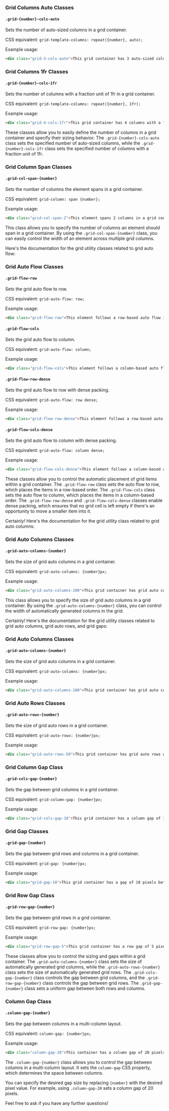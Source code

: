 
### Grid Columns Auto Classes

#### `.grid-{number}-cols-auto`

Sets the number of auto-sized columns in a grid container.

CSS equivalent: `grid-template-columns: repeat({number}, auto);`

Example usage:
```html
<div class="grid-3-cols-auto">This grid container has 3 auto-sized columns.</div>
```

### Grid Columns 1fr Classes

#### `.grid-{number}-cols-1fr`

Sets the number of columns with a fraction unit of 1fr in a grid container.

CSS equivalent: `grid-template-columns: repeat({number}, 1fr);`

Example usage:
```html
<div class="grid-4-cols-1fr">This grid container has 4 columns with a fraction unit of 1fr each.</div>
```

These classes allow you to easily define the number of columns in a grid container and specify their sizing behavior. The `.grid-{number}-cols-auto` class sets the specified number of auto-sized columns, while the `.grid-{number}-cols-1fr` class sets the specified number of columns with a fraction unit of 1fr.


### Grid Column Span Classes

#### `.grid-col-span-{number}`

Sets the number of columns the element spans in a grid container.

CSS equivalent: `grid-column: span {number};`

Example usage:
```html
<div class="grid-col-span-2">This element spans 2 columns in a grid container.</div>
```

This class allows you to specify the number of columns an element should span in a grid container. By using the `.grid-col-span-{number}` class, you can easily control the width of an element across multiple grid columns.

Here's the documentation for the grid utility classes related to grid auto flow:

### Grid Auto Flow Classes

#### `.grid-flow-row`

Sets the grid auto flow to row.

CSS equivalent: `grid-auto-flow: row;`

Example usage:
```html
<div class="grid-flow-row">This element follows a row-based auto flow in a grid container.</div>
```

#### `.grid-flow-cols`

Sets the grid auto flow to column.

CSS equivalent: `grid-auto-flow: column;`

Example usage:
```html
<div class="grid-flow-cols">This element follows a column-based auto flow in a grid container.</div>
```

#### `.grid-flow-row-dense`

Sets the grid auto flow to row with dense packing.

CSS equivalent: `grid-auto-flow: row dense;`

Example usage:
```html
<div class="grid-flow-row-dense">This element follows a row-based auto flow with dense packing in a grid container.</div>
```

#### `.grid-flow-cols-dense`

Sets the grid auto flow to column with dense packing.

CSS equivalent: `grid-auto-flow: column dense;`

Example usage:
```html
<div class="grid-flow-cols-dense">This element follows a column-based auto flow with dense packing in a grid container.</div>
```

These classes allow you to control the automatic placement of grid items within a grid container. The `.grid-flow-row` class sets the auto flow to row, which places the items in a row-based order. The `.grid-flow-cols` class sets the auto flow to column, which places the items in a column-based order. The `.grid-flow-row-dense` and `.grid-flow-cols-dense` classes enable dense packing, which ensures that no grid cell is left empty if there's an opportunity to move a smaller item into it.

Certainly! Here's the documentation for the grid utility class related to grid auto columns:

### Grid Auto Columns Classes

#### `.grid-auto-columns-{number}`

Sets the size of grid auto columns in a grid container.

CSS equivalent: `grid-auto-columns: {number}px;`

Example usage:
```html
<div class="grid-auto-columns-100">This grid container has grid auto columns with a width of 100 pixels.</div>
```

This class allows you to specify the size of grid auto columns in a grid container. By using the `.grid-auto-columns-{number}` class, you can control the width of automatically generated columns in the grid.


Certainly! Here's the documentation for the grid utility classes related to grid auto columns, grid auto rows, and grid gaps:

### Grid Auto Columns Classes

#### `.grid-auto-columns-{number}`

Sets the size of grid auto columns in a grid container.

CSS equivalent: `grid-auto-columns: {number}px;`

Example usage:
```html
<div class="grid-auto-columns-100">This grid container has grid auto columns with a width of 100 pixels.</div>
```

### Grid Auto Rows Classes

#### `.grid-auto-rows-{number}`

Sets the size of grid auto rows in a grid container.

CSS equivalent: `grid-auto-rows: {number}px;`

Example usage:
```html
<div class="grid-auto-rows-50">This grid container has grid auto rows with a height of 50 pixels.</div>
```

### Grid Column Gap Class

#### `.grid-cols-gap-{number}`

Sets the gap between grid columns in a grid container.

CSS equivalent: `grid-column-gap: {number}px;`

Example usage:
```html
<div class="grid-cols-gap-10">This grid container has a column gap of 10 pixels.</div>
```

### Grid Gap Classes

#### `.grid-gap-{number}`

Sets the gap between grid rows and columns in a grid container.

CSS equivalent: `grid-gap: {number}px;`

Example usage:
```html
<div class="grid-gap-10">This grid container has a gap of 10 pixels between rows and columns.</div>
```

### Grid Row Gap Class

#### `.grid-row-gap-{number}`

Sets the gap between grid rows in a grid container.

CSS equivalent: `grid-row-gap: {number}px;`

Example usage:
```html
<div class="grid-row-gap-5">This grid container has a row gap of 5 pixels.</div>
```

These classes allow you to control the sizing and gaps within a grid container. The `.grid-auto-columns-{number}` class sets the size of automatically generated grid columns, while the `.grid-auto-rows-{number}` class sets the size of automatically generated grid rows. The `.grid-cols-gap-{number}` class controls the gap between grid columns, and the `.grid-row-gap-{number}` class controls the gap between grid rows. The `.grid-gap-{number}` class sets a uniform gap between both rows and columns.
 

### Column Gap Class

#### `.column-gap-{number}`

Sets the gap between columns in a multi-column layout.

CSS equivalent: `column-gap: {number}px;`

Example usage:
```html
<div class="column-gap-20">This container has a column gap of 20 pixels.</div>
```

The `.column-gap-{number}` class allows you to control the gap between columns in a multi-column layout. It sets the `column-gap` CSS property, which determines the space between columns.

You can specify the desired gap size by replacing `{number}` with the desired pixel value. For example, using `.column-gap-20` sets a column gap of 20 pixels.

Feel free to ask if you have any further questions!

